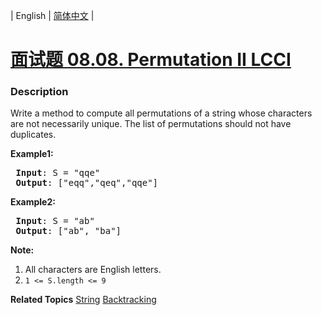 | English | [简体中文](README.md) |

# [面试题 08.08. Permutation II LCCI](https://leetcode.cn/problems/permutation-ii-lcci)
 ### Description
<p>Write a method to compute all permutations of a string whose characters are not necessarily unique. The list of permutations should not have duplicates.</p>

<p><strong>Example1:</strong></p>

<pre>
<strong> Input</strong>: S = &quot;qqe&quot;
<strong> Output</strong>: [&quot;eqq&quot;,&quot;qeq&quot;,&quot;qqe&quot;]
</pre>

<p><strong>Example2:</strong></p>

<pre>
<strong> Input</strong>: S = &quot;ab&quot;
<strong> Output</strong>: [&quot;ab&quot;, &quot;ba&quot;]
</pre>

<p><strong>Note:</strong></p>

<ol>
	<li>All characters are English letters.</li>
	<li><code>1 &lt;= S.length &lt;= 9</code></li>
</ol>

**Related Topics**  [String](https://leetcode.cn/tag/string) [Backtracking](https://leetcode.cn/tag/backtracking) 